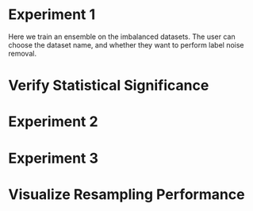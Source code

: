 # Experiment 1

Here we train an ensemble on the imbalanced datasets. The user can choose the dataset name, and whether they want to 
perform label noise removal.

# Verify Statistical Significance

# Experiment 2

# Experiment 3

# Visualize Resampling Performance